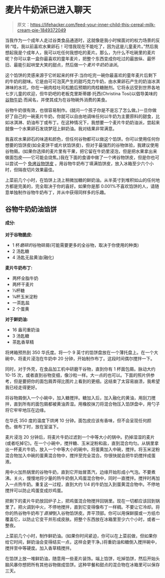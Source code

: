 # 麦片牛奶派已进入聊天

> 原文：<https://lifehacker.com/feed-your-inner-child-this-cereal-milk-cream-pie-1849372049>

当我作为一个成年人走过谷类食品通道时，这就像是我小时候面对的权力场景的反转:“哇，我以前喜欢水果卵石！可惜我现在不能吃了，因为这是儿童麦片。”然后我想起我是个成年人，我可以吃任何我想吃的麦片。那么，为什么不吃碗里的麦片呢？你可以拿一盒你最喜欢的童年麦片，把整个东西变成你吃过的最放纵、最怀旧、最能引起哄堂大笑的甜点，然后做一个*麦片牛奶奶油派*。



这个馅饼的灵感来源于它听起来的样子:当你吃完一碗你最喜欢的童年麦片后剩下的牛奶的甜味。它是由可可泡芙产生的甜巧克力牛奶，由水果卵石产生的奶油冰淇淋味的水坑，你在一碗肉桂吐司松脆后预期的肉桂糖酏剂。它将永远受到世界各地七岁儿童的欢迎，但牛奶吧的老板克里斯蒂娜·托西(Christina Tosi)以倡导美味的 [谷物牛奶](https://milkbarstore.com/blogs/recipes/cereal-milk) 而闻名，并使其成为在谷物碗外消费的美食。

谷物牛奶很有效，也很容易制作。(就问一个孩子你是不是忘了怎么做。)一旦你做好了自己的一碗麦片牛奶，你就可以自由地调味任何以牛奶为主要原料的甜食，比如冰淇淋、奶油布丁或布丁。在这种情况下，我想要一个麦片牛奶奶油派，尝起来就像一个水果卵石发烧梦冠上鲜奶油。我对结果非常满意。

我喜欢水果卵石的味道和颜色，但任何谷物都可以做这个馅饼。你可以使用任何你想要的馅饼皮(如全麦饼干或片状馅饼皮)，但对于最强烈的谷物体验，我建议使用谷物屑。(如果你选择的麦片里有干果，把它留在牛奶里浸泡，但是把水果拿出来做面包皮——它可能会烧焦。)我在下面的食谱中做了一个烤谷物饼皮，但是你也可以尝试一个 [免烤谷物饼皮](https://lifehacker.com/make-a-delicious-no-bake-pie-crust-out-of-golden-graham-1785758385) 。用谷物牛奶布丁填满馅饼皮，放入冰箱至少六个小时，但隔夜切片效果最佳。

上菜前几个小时，在馅饼上浇上稍微加糖的鲜奶油。从半英寸到堆积如山的任何地方都是完美的，完全取决于你的喜好。如果你是那 0.001%不喜欢馅饼的人，请随意单独制作谷物牛奶布丁，并从中获得同样多的乐趣。

## 谷物牛奶奶油馅饼

#### 成分:

**对于谷物脆皮:**

*   1 杯*磨碎的*谷物碎屑(可能需要更多的全谷物，取决于你使用的种类)
*   2 汤匙糖
*   4 汤匙无盐黄油(融化)

**麦片牛奶布丁:**

*   两杯全脂牛奶
*   两杯干麦片
*   ⅓杯糖
*   ⅙杯玉米淀粉
*   一茶匙盐
*   2 个蛋黄

**对于鲜奶油:**

*   16 盎司重奶油
*   3 汤匙糖
*   茶匙香草精

将烤箱预热到 350 华氏度。将一个 9 英寸的馅饼盘放在一个薄托盘上。在一个大碗中，将麦片浸泡在牛奶中 20 分钟，开始制作布丁。这段时间偶尔搅拌一下。

同时，对于外壳，在食品加工机中研磨干谷物，直到你有 1 杯面包屑。脉动大约 10-15 次，或者直到谷物变细，像沙粒一样。大一点的也可以。下面的照片供参考，但是要把你的面包屑弄得比图片上看到的更细。这结束了太容易崩溃，我希望我已经走得更好。

将谷物屑倒入一个小碗中，加入糖搅拌。糖加入后，加入融化的黄油，用刮刀搅拌，直到所有的面包屑都被黄油弄湿。用橡胶抹刀将混合物压入馅饼盘中，用勺子将它牢牢地压在边缘。

在华氏 350 度的温度下烘烤 10 分钟。面包皮应该有香味，但不会呈现任何颜色。做布丁时，放在室温下。

麦片浸泡 20 分钟后，将麦片牛奶过滤到一个中等大小的锅中。扔掉湿湿的麦片(或者吃掉它)。在一个小碗中，搅拌糖、玉米淀粉和盐，直到混合均匀。从锅里拿出一杯麦片牛奶，放入一个中等大小的碗中。将蛋黄加入中碗，搅拌。将玉米淀粉混合物加入中碗的蛋黄混合物中，搅拌至完全混合。你很快就会把牛奶搅拌成蛋液。

用中火加热锅里的谷物牛奶，直到它开始冒蒸汽，边缘开始形成小气泡。不要煮沸。关火，慢慢地将少量的热牛奶倒入鸡蛋混合物中，同时一直搅拌。搅拌时再加入一点热牛奶。重复这一过程，直到大约 1/4 的牛奶加入到蛋黄混合物中。不停地搅拌可以防止鸡蛋变成炒鸡蛋。

把剩下的麦片牛奶放回炉子上，把鸡蛋混合物搅拌回锅里。现在一切都应该回到锅里了。把火调到中火，不停地搅拌，直到它变得像布丁一样稠。不要让它冷却。将你的热谷物牛奶布丁*直接*倒入谷物馅饼皮。弄平顶部。你可以用保鲜膜或一方纸巾覆盖它，以防止它变干并形成皮肤。把整个东西放在冰箱里至少六个小时，或者一整夜。

上菜前几个小时，制作鲜奶油。(如果你时间紧迫，你可以在上菜前做，但如果你给它时间，鲜奶油会变得结实一点，这样会更干净。)将重奶油和糖倒入搅拌碗中，搅拌至中等硬度。加入香草精搅拌。

在馅饼上放一堆鲜奶油，随意用一些麦片装饰。端上馅饼，吃掉馅饼，然后开始头脑风暴你想把所有其他谷物做成馅饼。这种早餐和甜点的混合物在冰箱里可以保存三天。